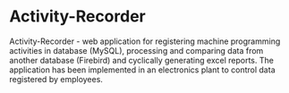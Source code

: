 # Activity-Recorder
Activity-Recorder - web application for registering machine programming activities in database (MySQL), processing and comparing data from another database (Firebird) and cyclically generating excel reports. The application has been implemented in an electronics plant to control data registered by employees.
